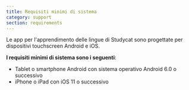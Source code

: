 ```yaml
---
title: Requisiti minimi di sistema
category: support 
section: requirements
---
```

Le app per l'apprendimento delle lingue di Studycat sono progettate per dispositivi touchscreen Android e iOS.


 


**I requisiti minimi di sistema sono i seguenti**:


* Tablet o smartphone Android con sistema operativo Android 6\.0 o successivo
* iPhone o iPad con iOS 11 o successivo